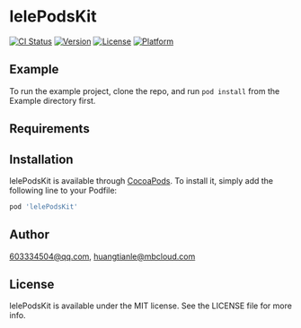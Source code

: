 # lelePodsKit

[![CI Status](https://img.shields.io/travis/603334504@qq.com/lelePodsKit.svg?style=flat)](https://travis-ci.org/603334504@qq.com/lelePodsKit)
[![Version](https://img.shields.io/cocoapods/v/lelePodsKit.svg?style=flat)](https://cocoapods.org/pods/lelePodsKit)
[![License](https://img.shields.io/cocoapods/l/lelePodsKit.svg?style=flat)](https://cocoapods.org/pods/lelePodsKit)
[![Platform](https://img.shields.io/cocoapods/p/lelePodsKit.svg?style=flat)](https://cocoapods.org/pods/lelePodsKit)

## Example

To run the example project, clone the repo, and run `pod install` from the Example directory first.

## Requirements

## Installation

lelePodsKit is available through [CocoaPods](https://cocoapods.org). To install
it, simply add the following line to your Podfile:

```ruby
pod 'lelePodsKit'
```

## Author

603334504@qq.com, huangtianle@mbcloud.com

## License

lelePodsKit is available under the MIT license. See the LICENSE file for more info.
